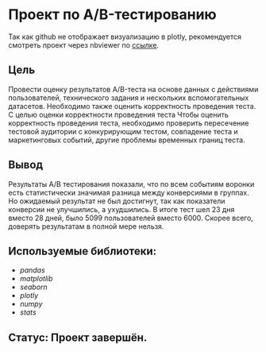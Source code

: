 # Проект по А/B-тестированию

Так как github не отображает визуализацию в plotly, рекомендуется смотреть проект через nbviewer по [ссылке](https://nbviewer.org/github/diana-legrand/data_analysis/blob/main/ab_test_marketing/ab_test_marketing.ipynb).

## Цель

Провести оценку результатов A/B-теста на основе данных с действиями пользователей, технического задания и нескольких вспомогательных датасетов. Необходимо также оценить корректность проведения теста. С целью оценки корректности проведения теста
Чтобы оценить корректность проведения теста, необходимо проверить пересечение тестовой аудитории с конкурирующим тестом, совпадение теста и маркетинговых событий, другие проблемы временных границ теста.

## Вывод

Результаты А/В тестирования показали, что по всем событиям воронки есть статистически значимая разница между конверсиями в группах. Но ожидаемый результат не был достигнут, так как показатели конверсии не улучшились, а ухудшились.
В итоге тест шел 23 дня вместо 28 дней, было 5099 пользователей вместо 6000. Скорее всего, доверять результатам в полной мере нельзя.

## Используемые библиотеки:
- *pandas*
- *matplotlib*
- *seaborn*
- *plotly*
- *numpy*
- *stats*

## Статус: Проект завершён.

